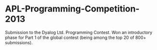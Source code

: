 APL-Programming-Competition-2013
================================

Submission to the Dyalog Ltd. Programming Contest. Won an introductory phase for Part 1 of the global contest (being among the top 20 of 800+ submissions).
